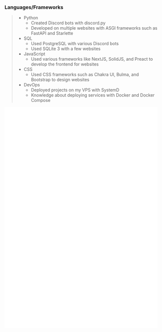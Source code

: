 ### Languages/Frameworks
> - Python
>   - Created Discord bots with discord.py
>   - Developed on multiple websites with ASGI frameworks such as FastAPI and Starlette
> - SQL
>   - Used PostgreSQL with various Discord bots
>   - Used SQLite 3 with a few websites
> - JavaScript
>   - Used various frameworks like NextJS, SolidJS, and Preact to develop the frontend for websites
> - CSS
>   - Used CSS frameworks such as Chakra UI, Bulma, and Bootstrap to design websites
> - DevOps
>   - Deployed projects on my VPS with SystemD
>   - Knowledge about deploying services with Docker and Docker Compose

![Metrics](https://github.com/meizuflux/meizuflux/blob/main/github-metrics.svg)
